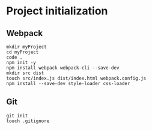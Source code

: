 # Project initialization
## Webpack
    mkdir myProject
    cd myProject
    code .
    npm init -y
    npm install webpack webpack-cli --save-dev
    mkdir src dist
    touch src/index.js dist/index.html webpack.config.js
    npm install --save-dev style-loader css-loader
## Git
    git init
    touch .gitignore
